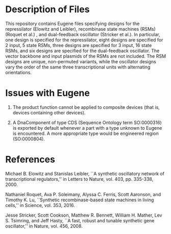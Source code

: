 # Description of Files

This repository contains Eugene files specifying designs for the repressilator (Elowitz and Leibler), recombinase state machines (RSMs) (Roquet et al.) , and dual-feedback oscillator (Stricker et al.). In particular, one design is specified for the repressilator, eight designs are specified for 2 input, 5 state RSMs, three designs are specified for 3 input, 16 state RSMs, and six designs are specified for the dual-feedback oscillator. The vector backbone and input plasmids of the RSMs are not included. The RSM designs are unique, non-permuted variants, while the oscillator designs vary the order of the same three transcriptional units with alternating orientations.

# Issues with Eugene

1. The product function cannot be applied to composite devices (that is, devices containing other devices).

2. A DnaComponent of type CDS (Sequence Ontology term SO:0000316) is exported by default whenever a part with a type unknown to Eugene is encountered. A more appropriate type would be engineered region (SO:0000804).

# References

Michael B. Elowitz and Stanislas Leibler, ``A synthetic oscillatory network of transcriptional regulators,'' in Letters to Nature, vol. 403, pp. 335-338, 2000.

Nathaniel Roquet, Ava P. Soleimany, Alyssa C. Ferris, Scott Aaronson, and Timothy K. Lu, ``Synthetic recombinase-based state machines in living cells,'' in Science, vol. 353, 2016.

Jesse Stricker, Scott Cookson, Matthew R. Bennett, William H. Mather, Lev S. Tsimring, and Jeff Hasty, ``A fast, robust and tunable synthetic gene oscillator,'' in Nature, vol. 456, 2008.